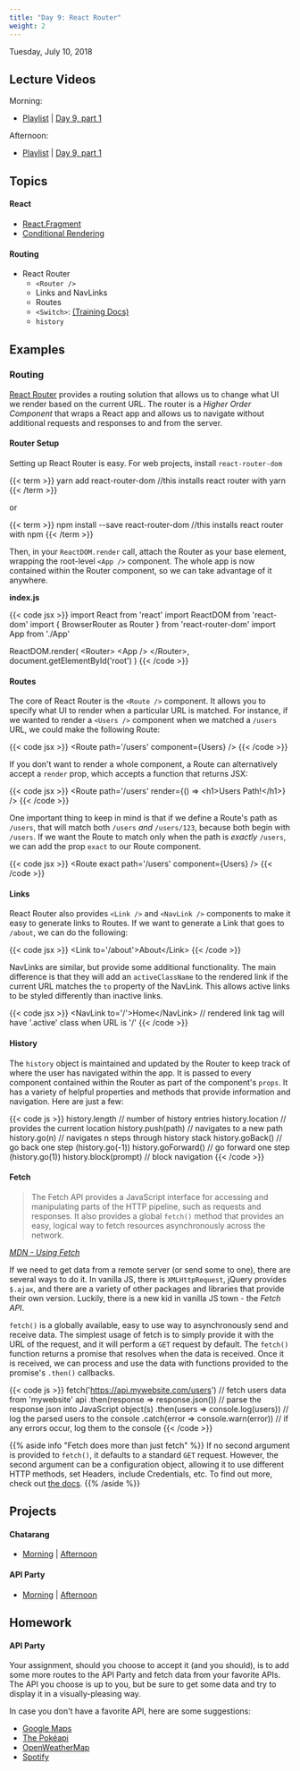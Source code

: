 ```yaml
---
title: "Day 9: React Router"
weight: 2
---
```


<date>Tuesday, July 10, 2018</date>

## Lecture Videos

Morning:

* [Playlist](https://www.youtube.com/playlist?list=PLuT2TqJuwaY8afDn9R0pVYZd9HzhsaP5V) | [Day 9, part 1](https://www.youtube.com/watch?v=QP3ePI710Ws&list=PLuT2TqJuwaY8afDn9R0pVYZd9HzhsaP5V&index=115)

Afternoon:

* [Playlist](https://www.youtube.com/watch?v=czNa5ix1vFs&list=PLuT2TqJuwaY-b1gN7b0NmF3GQ9_KHCxYG) | [Day 9, part 1](https://www.youtube.com/watch?v=u-Zw_WhT2qg&list=PLuT2TqJuwaY-b1gN7b0NmF3GQ9_KHCxYG&index=113)

## Topics

#### React
* [React.Fragment](https://reactjs.org/docs/fragments.html)
* [Conditional Rendering](https://reactjs.org/docs/conditional-rendering.html)

#### Routing
* React Router
  * `<Router />`
  * Links and NavLinks
  * Routes
  * `<Switch>`: [(Training Docs)](https://reacttraining.com/react-router/web/api/Switch)
  * `history`

## Examples

### Routing

[React Router](https://github.com/ReactTraining/react-router) provides a routing solution that allows us to change what UI we render based on the current URL.  The router is a _Higher Order Component_ that wraps a React app and allows us to navigate without additional requests and responses to and from the server.

#### Router Setup

Setting up React Router is easy. For web projects, install `react-router-dom`

{{< term >}}
yarn add react-router-dom   //this installs react router with yarn
{{< /term >}}

or

{{< term >}}
npm install --save react-router-dom   //this installs react router with npm
{{< /term >}}

Then, in your `ReactDOM.render` call, attach the Router as your base element, wrapping the root-level `<App />` component.  The whole app is now contained within the Router component, so we can take advantage of it anywhere.

**index.js**

{{< code jsx >}}
import React from 'react'
import ReactDOM from 'react-dom'
import { BrowserRouter as Router } from 'react-router-dom'
import App from './App'

ReactDOM.render(
  &lt;Router&gt;
    &lt;App /&gt;
  &lt;/Router&gt;,
  document.getElementById('root')
)
{{< /code >}}

#### Routes

The core of React Router is the `<Route />` component.  It allows you to specify what UI to render when a particular URL is matched.  For instance, if we wanted to render a `<Users />` component when we matched a `/users` URL, we could make the following Route:

{{< code jsx >}}
&lt;Route path='/users' component={Users} /&gt;
{{< /code >}}

If you don't want to render a whole component, a Route can alternatively accept a `render` prop, which accepts a function that returns JSX:

{{< code jsx >}}
&lt;Route path='/users' render={() => &lt;h1&gt;Users Path!&lt;/h1&gt;} /&gt;
{{< /code >}}

One important thing to keep in mind is that if we define a Route's path as `/users`, that will match both `/users` _and_ `/users/123`, because both begin with `/users`.  If we want the Route to match only when the path is _exactly_ `/users`, we can add the prop `exact` to our Route component.

{{< code jsx >}}
&lt;Route exact path='/users' component={Users} /&gt;
{{< /code >}}

#### Links

React Router also provides `<Link />` and `<NavLink />` components to make it easy to generate links to Routes. If we want to generate a Link that goes to `/about`, we can do the following:

{{< code jsx >}}
&lt;Link to='/about'&gt;About&lt;/Link&gt;
{{< /code >}}

NavLinks are similar, but provide some additional functionality.  The main difference is that they will add an `activeClassName` to the rendered link if the current URL matches the `to` property of the NavLink.  This allows active links to be styled differently than inactive links.

{{< code jsx >}}
&lt;NavLink to='/'&gt;Home&lt;/NavLink&gt;    // rendered link tag will have '.active' class when URL is '/'
{{< /code >}}

#### History

The `history` object is maintained and updated by the Router to keep track of where the user has navigated within the app.  It is passed to every component contained within the Router as part of the component's `props`.  It has a variety of helpful properties and methods that provide information and navigation. Here are just a few:

{{< code js >}}
history.length             // number of history entries
history.location           // provides the current location
history.push(path)         // navigates to a new path
history.go(n)              // navigates n steps through history stack
history.goBack()           // go back one step (history.go(-1))
history.goForward()        // go forward one step (history.go(1))
history.block(prompt)      // block navigation
{{< /code >}}

#### Fetch

> The Fetch API provides a JavaScript interface for accessing and manipulating parts of the HTTP pipeline, such as requests and responses.  It also provides a global `fetch()` method that provides an easy, logical way to fetch resources asynchronously across the network.

[_MDN - Using Fetch_](https://developer.mozilla.org/en-US/docs/Web/API/Fetch_API/Using_Fetch)

If we need to get data from a remote server (or send some to one), there are several ways to do it.  In vanilla JS, there is `XMLHttpRequest`, jQuery provides `$.ajax`, and there are a variety of other packages and libraries that provide their own version.  Luckily, there is a new kid in vanilla JS town - the _Fetch API_.

`fetch()` is a globally available, easy to use way to asynchronously send and receive data.  The simplest usage of fetch is to simply provide it with the URL of the request, and it will perform a `GET` request by default.  The `fetch()` function returns a promise that resolves when the data is received.  Once it is received, we can process and use the data with functions provided to the promise's `.then()` callbacks.

{{< code js >}}
fetch('https://api.mywebsite.com/users')    // fetch users data from 'mywebsite' api
  .then(response => response.json())        // parse the response json into JavaScript object(s)
  .then(users => console.log(users))        // log the parsed users to the console
  .catch(error => console.warn(error))      // if any errors occur, log them to the console
{{< /code >}}

{{% aside info "Fetch does more than just fetch" %}}
If no second argument is provided to `fetch()`, it defaults to a standard `GET` request.  However, the second argument can be a configuration object, allowing it to use different HTTP methods, set Headers, include Credentials, etc.  To find out more, check out [the docs](https://developer.mozilla.org/en-US/docs/Web/API/Fetch_API).
{{% /aside %}}

## Projects

#### Chatarang 
* [Morning](https://github.com/xtbc18s3/chatarang) | [Afternoon](https://github.com/xtbc18s3/chatarang-afternoon)

#### API Party 
* [Morning](https://github.com/xtbc18s3/api-party) | [Afternoon](https://github.com/xtbc18s3/api-party/tree/afternoon)

## Homework

#### API Party

Your assignment, should you choose to accept it (and you should), is to add some more routes to the API Party and fetch data from your favorite APIs. The API you choose is up to you, but be sure to get some data and try to display it in a visually-pleasing way.

In case you don't have a favorite API, here are some suggestions:

* [Google Maps](https://developers.google.com/maps)
* [The Pokéapi](https://pokeapi.co)
* [OpenWeatherMap](https://openweathermap.org/api)
* [Spotify](https://developer.spotify.com/web-api/)
